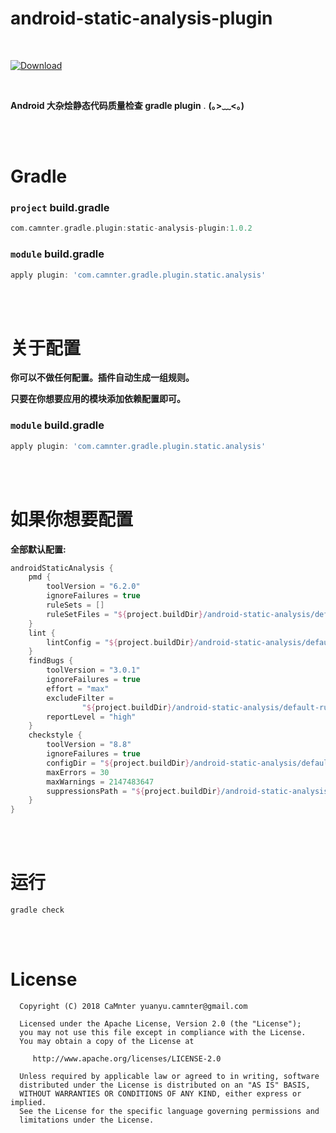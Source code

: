 # android-static-analysis-plugin

<br>

[ ![Download](https://api.bintray.com/packages/camnter/maven/android-static-analysis-plugin/images/download.svg) ](https://bintray.com/camnter/maven/android-static-analysis-plugin/_latestVersion)  

<br>

**Android 大杂烩静态代码质量检查 gradle plugin** . **(｡>﹏<｡)**   

<br>
<br>

# Gradle

### `project`  **build.gradle**

```groovy
com.camnter.gradle.plugin:static-analysis-plugin:1.0.2
```

### `module`  **build.gradle**

```groovy
apply plugin: 'com.camnter.gradle.plugin.static.analysis'
```

<br>
<br>


# 关于配置

**你可以不做任何配置。插件自动生成一组规则。**   

**只要在你想要应用的模块添加依赖配置即可。**

### `module`  **build.gradle**

```groovy
apply plugin: 'com.camnter.gradle.plugin.static.analysis'
```

<br>
<br>

# 如果你想要配置

**全部默认配置:**

```groovy
androidStaticAnalysis {
    pmd {
        toolVersion = "6.2.0"
        ignoreFailures = true
        ruleSets = []
        ruleSetFiles = "${project.buildDir}/android-static-analysis/default-rules/pmd-ruleset.xml"
    }
    lint {
        lintConfig = "${project.buildDir}/android-static-analysis/default-rules/lint.xml"
    }
    findBugs {
        toolVersion = "3.0.1"
        ignoreFailures = true
        effort = "max"
        excludeFilter =
                "${project.buildDir}/android-static-analysis/default-rules/findbugs-filter.xml"
        reportLevel = "high"
    }
    checkstyle {
        toolVersion = "8.8"
        ignoreFailures = true
        configDir = "${project.buildDir}/android-static-analysis/default-rules/checkstyle.xml"
        maxErrors = 30
        maxWarnings = 2147483647
        suppressionsPath = "${project.buildDir}/android-static-analysis/default-rules/suppressions.xml"
    }
}
```

<br>
<br>

# 运行

```shell
gradle check
```

<br>
<br>

# License

      Copyright (C) 2018 CaMnter yuanyu.camnter@gmail.com

      Licensed under the Apache License, Version 2.0 (the "License");
      you may not use this file except in compliance with the License.
      You may obtain a copy of the License at

         http://www.apache.org/licenses/LICENSE-2.0

      Unless required by applicable law or agreed to in writing, software
      distributed under the License is distributed on an "AS IS" BASIS,
      WITHOUT WARRANTIES OR CONDITIONS OF ANY KIND, either express or implied.
      See the License for the specific language governing permissions and
      limitations under the License.
